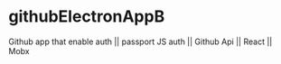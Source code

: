 # githubElectronAppB
Github app that enable auth || passport JS auth || Github Api || React || Mobx

